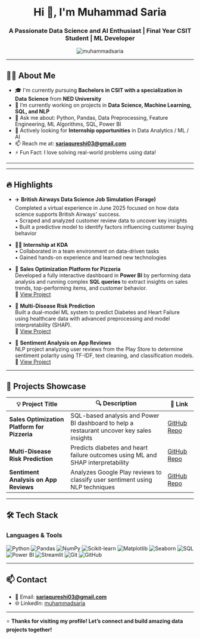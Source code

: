 <h1 align="center">Hi 👋, I'm Muhammad Saria</h1>
<h3 align="center">A Passionate Data Science and AI Enthusiast | Final Year CSIT Student | ML Developer</h3>

<p align="center">
  <img src="https://komarev.com/ghpvc/?username=muhammadsaria&label=Profile%20views&color=0e75b6&style=flat" alt="muhammadsaria" />
</p>

---

## 👨‍💻 About Me

- 🎓 I'm currently pursuing **Bachelors in CSIT with a specialization in Data Science** from **NED University**
- 🌱 I’m currently working on projects in **Data Science, Machine Learning, SQL, and NLP**
- 💬 Ask me about: Python, Pandas, Data Preprocessing, Feature Engineering, ML Algorithms, SQL, Power BI
- 💼 Actively looking for **Internship opportunities** in Data Analytics / ML / AI
- 📫 Reach me at: **sariaqureshi03@gmail.com**
- ⚡ Fun Fact: I love solving real-world problems using data!

---

---

## 🔥 Highlights

- ✈️ **British Airways Data Science Job Simulation (Forage)**  
  Completed a virtual experience in June 2025 focused on how data science supports British Airways' success.  
  • Scraped and analyzed customer review data to uncover key insights  
  • Built a predictive model to identify factors influencing customer buying behavior

- 🧑‍💼 **Internship at KDA**  
  • Collaborated in a team environment on data-driven tasks  
  • Gained hands-on experience and learned new technologies

- 🍕 **Sales Optimization Platform for Pizzeria**  
  Developed a fully interactive dashboard in **Power BI** by performing data analysis and running complex **SQL queries** to extract insights on sales trends, top-performing items, and customer behavior.  
  🔗 [View Project](https://github.com/muhammadsaria/Sales_Optimization_Platform_For_Pizzeria)

- 💉 **Multi-Disease Risk Prediction**  
  Built a dual-model ML system to predict Diabetes and Heart Failure using healthcare data with advanced preprocessing and model interpretability (SHAP).  
  🔗 [View Project](https://github.com/muhammadsaria/Multi-Disease-Risk-Prediction)

- 💬 **Sentiment Analysis on App Reviews**  
  NLP project analyzing user reviews from the Play Store to determine sentiment polarity using TF-IDF, text cleaning, and classification models.  
  🔗 [View Project](https://github.com/muhammadsaria/sentiment-analysis-playstore)


---

## 🧠 Projects Showcase

| 💡 Project Title | 🔍 Description | 🔗 Link |
|------------------|----------------|--------|
| **Sales Optimization Platform for Pizzeria** | SQL-based analysis and Power BI dashboard to help a restaurant uncover key sales insights | [GitHub Repo](https://github.com/muhammadsaria/Sales_Optimization_Platform_For_Pizzeria) |
| **Multi-Disease Risk Prediction** | Predicts diabetes and heart failure outcomes using ML and SHAP interpretability | [GitHub Repo](https://github.com/muhammadsaria/Multi-Disease-Risk-Prediction) |
| **Sentiment Analysis on App Reviews** | Analyzes Google Play reviews to classify user sentiment using NLP techniques | [GitHub Repo](https://github.com/muhammadsaria/sentiment-analysis-playstore) |

---

## 🛠️ Tech Stack

### Languages & Tools

![Python](https://img.shields.io/badge/-Python-3776AB?logo=python&logoColor=white)
![Pandas](https://img.shields.io/badge/-Pandas-150458?logo=pandas&logoColor=white)
![NumPy](https://img.shields.io/badge/-NumPy-013243?logo=numpy)
![Scikit-learn](https://img.shields.io/badge/-Scikit--Learn-F7931E?logo=scikit-learn&logoColor=white)
![Matplotlib](https://img.shields.io/badge/-Matplotlib-11557C?logo=matplotlib)
![Seaborn](https://img.shields.io/badge/-Seaborn-4C4C4C)
![SQL](https://img.shields.io/badge/-SQL-4479A1?logo=mysql&logoColor=white)
![Power BI](https://img.shields.io/badge/-Power%20BI-F2C811?logo=powerbi&logoColor=black)
![Streamlit](https://img.shields.io/badge/-Streamlit-FF4B4B?logo=streamlit&logoColor=white)
![Git](https://img.shields.io/badge/-Git-F05032?logo=git&logoColor=white)
![GitHub](https://img.shields.io/badge/-GitHub-181717?logo=github&logoColor=white)



---

## 📫 Contact

- 📧 Email: **sariaqureshi03@gmail.com**
- 🌐 LinkedIn: [muhammadsaria](https://www.linkedin.com/in/muhammadsaria03)



---

⭐️ **Thanks for visiting my profile! Let’s connect and build amazing data projects together!**
